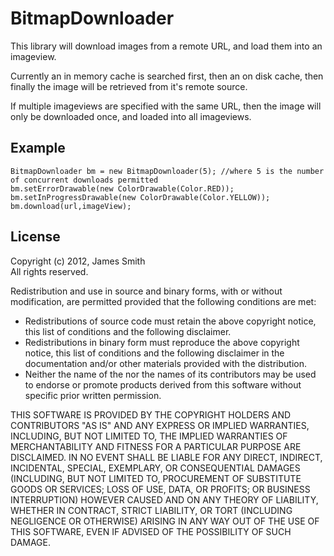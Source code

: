 BitmapDownloader
================

This library will download images from a remote URL, and load them into an imageview.

Currently an in memory cache is searched first, then an on disk cache, then finally the image will be retrieved from it's remote source.

If multiple imageviews are specified with the same URL, then the image will only be downloaded once, and loaded into all imageviews.

Example
-------
	BitmapDownloader bm = new BitmapDownloader(5); //where 5 is the number of concurrent downloads permitted
	bm.setErrorDrawable(new ColorDrawable(Color.RED));
	bm.setInProgressDrawable(new ColorDrawable(Color.YELLOW));
	bm.download(url,imageView);

License
-------
Copyright (c) 2012, James Smith  
All rights reserved.  

Redistribution and use in source and binary forms, with or without
modification, are permitted provided that the following conditions are met:  
* Redistributions of source code must retain the above copyright
  notice, this list of conditions and the following disclaimer.  
* Redistributions in binary form must reproduce the above copyright
  notice, this list of conditions and the following disclaimer in the
  documentation and/or other materials provided with the distribution.  
* Neither the name of the <organization> nor the
  names of its contributors may be used to endorse or promote products
  derived from this software without specific prior written permission.  

THIS SOFTWARE IS PROVIDED BY THE COPYRIGHT HOLDERS AND CONTRIBUTORS "AS IS" AND
ANY EXPRESS OR IMPLIED WARRANTIES, INCLUDING, BUT NOT LIMITED TO, THE IMPLIED
WARRANTIES OF MERCHANTABILITY AND FITNESS FOR A PARTICULAR PURPOSE ARE
DISCLAIMED. IN NO EVENT SHALL <COPYRIGHT HOLDER> BE LIABLE FOR ANY
DIRECT, INDIRECT, INCIDENTAL, SPECIAL, EXEMPLARY, OR CONSEQUENTIAL DAMAGES
(INCLUDING, BUT NOT LIMITED TO, PROCUREMENT OF SUBSTITUTE GOODS OR SERVICES;
LOSS OF USE, DATA, OR PROFITS; OR BUSINESS INTERRUPTION) HOWEVER CAUSED AND
ON ANY THEORY OF LIABILITY, WHETHER IN CONTRACT, STRICT LIABILITY, OR TORT
(INCLUDING NEGLIGENCE OR OTHERWISE) ARISING IN ANY WAY OUT OF THE USE OF THIS
SOFTWARE, EVEN IF ADVISED OF THE POSSIBILITY OF SUCH DAMAGE.